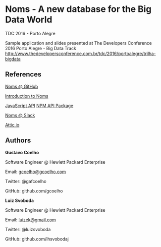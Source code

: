 # Noms - A new database for the Big Data World
TDC 2016 - Porto Alegre

Sample application and slides presented at The Developers Conference 2016 Porto Alegre - Big Data Track
http://www.thedevelopersconference.com.br/tdc/2016/portoalegre/trilha-bigdata

## References
[Noms @ GitHub](https://github.com/attic-labs/noms)

[Introduction to Noms](https://github.com/attic-labs/noms/blob/master/doc/intro.md)

[JavaScript API](http://docs.noms.io/js/)
[NPM API Package](https://www.npmjs.com/package/@attic/noms)

[Noms @ Slack](http://slack.noms.io/)

[Attic.io](http://attic.io/)

## Authors
**Gustavo Coelho**

Software Engineer @ Hewlett Packard Enterprise

Email: gcoelho@gcoelho.com

Twitter: @gafcoelho

GitHub: github.com/gcoelho



**Luiz Svoboda**

Software Engineer @ Hewlett Packard Enterprise

Email: luizek@gmail.com

Twitter: @luizsvoboda

GitHub: github.com/lhsvobodaj
